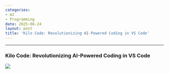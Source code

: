 ```yaml
---
categories:
- AI
- Programming
date: 2025-06-24
layout: post
title: 'Kilo Code: Revolutionizing AI-Powered Coding in VS Code'
---
```



* * *

### Kilo Code: Revolutionizing AI-Powered Coding in VS Code

![](https://cdn-images-1.medium.com/max/800/1*WsEgw-d5jShRtJ0dlePe3Q.png)